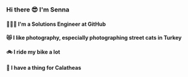 ### Hi there 😎 I'm Senna 

#### 👩🏽‍💻 I'm a Solutions Engineer at GitHub

#### 😻 I like photography, especially photographing street cats in Turkey

#### 🚲 I ride my bike a lot

#### 🌿 I have a thing for Calatheas



<!--
**sennap/sennap** is a ✨ _special_ ✨ repository because its `README.md` (this file) appears on your GitHub profile.

Here are some ideas to get you started:

- 🔭 I’m currently working on ...
- 🌱 I’m currently learning ...
- 👯 I’m looking to collaborate on ...
- 🤔 I’m looking for help with ...
- 💬 Ask me about ...
- 📫 How to reach me: ...
- 😄 Pronouns: ...
- ⚡ Fun fact: ...
-->
